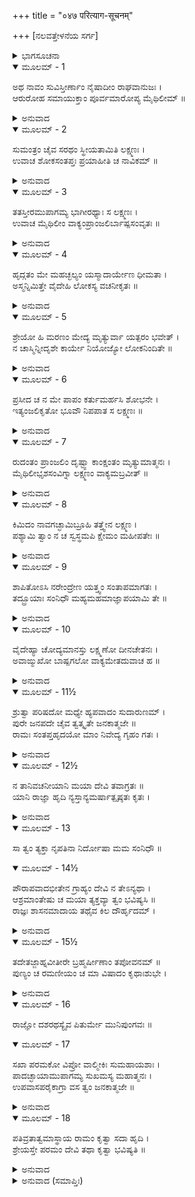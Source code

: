 +++
title = "०४७ परित्याग-सूचनम्"

+++
[ನಲವತ್ತೇಳನೆಯ ಸರ್ಗ]



<details><summary>ಭಾಗಸೂಚನಾ</summary>

ಲಕ್ಷ್ಮಣನು ಸೀತಾದೇವಿಯನ್ನು ಗಂಗಾನದಿಯನ್ನು ದಾಟಿಸಿ, ಶ್ರೀರಾಮನ ಆಜ್ಞೆಯನ್ನು ಮೈಥಿಲಿಗೆ ತಿಳಿಸಿದುದು
</details>

<details open><summary>ಮೂಲಮ್ - 1</summary>

ಅಥ ನಾವಂ ಸುವಿಸ್ತೀರ್ಣಾಂ ನೈಷಾದೀಂ ರಾಘವಾನುಜಃ ।  
ಆರುರೋಹ ಸಮಾಯುಕ್ತಾಂ ಪೂರ್ವಮಾರೋಪ್ಯ ಮೈಥಿಲೀಮ್ ॥
</details>

<details><summary>ಅನುವಾದ</summary>

ಬೆಸ್ತರ ಆ ದೋಣಿಯು ವಿಸ್ತೃತ ಮತ್ತು ಸುಸಜ್ಜಿತವಾಗಿತ್ತು. ಲಕ್ಷ್ಮಣನು ಮೊದಲು ಸೀತೆಯನ್ನು ಅದರಲ್ಲಿ ಹತ್ತಿಸಿ, ಮತ್ತೆ ತಾನೂ ಹತ್ತಿದನು.॥1॥
</details>

<details open><summary>ಮೂಲಮ್ - 2</summary>

ಸುಮಂತ್ರಂ ಚೈವ ಸರಥಂ ಸ್ಥೀಯತಾಮಿತಿ ಲಕ್ಷ್ಮಣಃ ।  
ಉವಾಚ ಶೋಕಸಂತಪ್ತಃ ಪ್ರಯಾಹೀತಿ ಚ ನಾವಿಕಮ್ ॥
</details>

<details><summary>ಅನುವಾದ</summary>

ಅವನು ರಥಸಹಿತ ಸುಮಂತ್ರನಿಗೆ ಅಲ್ಲೇ ನಿಲ್ಲುವಂತೆ ಹೇಳಿ, ಶೋಕ ಸಂತಪ್ತ ನಾಗಿ ಅಂಬಿಗನಲ್ಲಿ ನಡಿ ಎಂದು ಹೇಳಿದನು.॥2॥
</details>

<details open><summary>ಮೂಲಮ್ - 3</summary>

ತತಸ್ತೀರಮುಪಾಗಮ್ಯ ಭಾಗೀರಥ್ಯಾಃ ಸ ಲಕ್ಷ್ಮಣಃ ।  
ಉವಾಚ ಮೈಥಿಲೀಂ ವಾಕ್ಯಂಪ್ರಾಂಜಲಿರ್ಬಾಷ್ಪಸಂವೃತಃ ॥
</details>

<details><summary>ಅನುವಾದ</summary>

ಬಳಿಕ ಭಾಗೀರಥಿಯ ಆಚೆಯ ದಡಕ್ಕೆ ಹೋದಾಗ ಲಕ್ಷ್ಮಣನ ಕಣ್ಣುಗಳಲ್ಲಿ ಕಂಬನಿ ತುಂಬಿಬಂತು. ಅವನು ಮಿಥಿಲೇಶಕುಮಾರಿ ಸೀತೆಗೆ ಕೈಮುಗಿದುಕೊಂಡು ಹೇಳಿದನು.॥3॥
</details>

<details open><summary>ಮೂಲಮ್ - 4</summary>

ಹೃದ್ಗತಂ ಮೇ ಮಹಚ್ಛಲ್ಯಂ ಯಸ್ಮಾದಾರ್ಯೇಣ ಧೀಮತಾ ।  
ಅಸ್ಮನ್ನಿಮಿತ್ತೇ ವೈದೇಹಿ ಲೋಕಸ್ಯ ವಚನೀಕೃತಃ ॥
</details>

<details><summary>ಅನುವಾದ</summary>

ವಿದೇಹನಂದಿನಿ! ಇಂದು ರಘುನಾಥನು ಧೀಮಂತನಾಗಿದ್ದರೂ ಲೋಕದಲ್ಲಿ ನನ್ನ ಬಹಳ ನಿಂದೆಯಾಗುವ ಕಾರ್ಯವನ್ನು ನನಗೆ ಒಪ್ಪಿಸಿರುವನಲ್ಲ ಎಂಬ ಶೂಲವು ನನ್ನ ಮನಸ್ಸಿಗೆ ಬಹಳ ನಾಟುತ್ತಿದೆ.॥4॥
</details>

<details open><summary>ಮೂಲಮ್ - 5</summary>

ಶ್ರೇಯೋ ಹಿ ಮರಣಂ ಮೇದ್ಯ ಮೃತ್ಯುರ್ವಾ ಯತ್ಪರಂ ಭವೇತ್ ।  
ನ ಚಾಸ್ಮಿನ್ನೀದೃಶೇ ಕಾರ್ಯೇ ನಿಯೋಜ್ಯೋ ಲೋಕನಿಂದಿತೇ ॥
</details>

<details><summary>ಅನುವಾದ</summary>

ನನಗೆ ಈಗ ಮರಣವೇ ಶ್ರೇಯಸ್ಕರವಾದೀತು. ಮೃತ್ಯು ವಿಗಿಂತಲೂ ಹೆಚ್ಚಿನದು ಬೇರೆ ಯಾವುದಾದರೂ ಇದ್ದರೆ ಅದು ನನಗೆ ಶ್ರೇಯಸ್ಕರವೇ. ಆದರೆ ಅಣ್ಣನು ಈ ಲೋಕನಿಂದಿತ ಕಾರ್ಯದಲ್ಲಿ ನನ್ನನ್ನು ನೇಮಿಸಬಾರದಿತ್ತು.॥5॥
</details>

<details open><summary>ಮೂಲಮ್ - 6</summary>

ಪ್ರಸೀದ ಚ ನ ಮೇ ಪಾಪಂ ಕರ್ತುಮರ್ಹಸಿ ಶೋಭನೇ ।  
ಇತ್ಯಂಜಲಿಕೃತೋ ಭೂವೌ ನಿಪಪಾತ ಸ ಲಕ್ಷ್ಮಣಃ ॥
</details>

<details><summary>ಅನುವಾದ</summary>

ದೇವೀ ಪ್ರಸನ್ನಳಾಗು. ನನ್ನಲ್ಲಿ ಯಾವ ದೋಷವನ್ನೂ ಎಣಿಸಬೇಡ. ಎಂದು ಹೇಳಿ ಕೈಮುಗಿದುಕೊಂಡು ಲಕ್ಷ್ಮಣನು ನೆಲಕ್ಕೆ ಕುಸಿದುಬಿದ್ದನು.॥6॥
</details>

<details open><summary>ಮೂಲಮ್ - 7</summary>

ರುದಂತಂ ಪ್ರಾಂಜಲಿಂ ದೃಷ್ಟ್ವಾ ಕಾಂಕ್ಷಂತಂ ಮೃತ್ಯುಮಾತ್ಮನಃ ।  
ಮೈಥಿಲೀಭೃಶಸಂವಿಗ್ನಾ ಲಕ್ಷ್ಮಣಂ ವಾಕ್ಯಮಬ್ರವೀತ್ ॥
</details>

<details><summary>ಅನುವಾದ</summary>

ಲಕ್ಷ್ಮಣನು ಕೈಮುಗಿದುಕೊಂಡು ಅಳುತ್ತಿರುವನು ಮತ್ತು ತನ್ನ ಮೃತ್ಯುವನ್ನು ಬಯಸುತ್ತಿರುವನು. ಇದನ್ನು ನೋಡಿ ಮಿಥಿಲೇಶಕುಮಾರಿ ಸೀತೆಯು ಅತ್ಯಂತ ಉದ್ವಿಗ್ನಳಾಗಿ ಲಕ್ಷ್ಮಣನಲ್ಲಿ ಕೇಳಿದಳ.॥7॥
</details>

<details open><summary>ಮೂಲಮ್ - 8</summary>

ಕಿಮಿದಂ ನಾವಗಚ್ಛಾಮಿಬ್ರೂಹಿ ತತ್ತ್ವೇನ ಲಕ್ಷ್ಮಣ ।  
ಪಶ್ಯಾಮಿ ತ್ವಾಂ ನ ಚ ಸ್ವಸ್ಥಮಪಿ ಕ್ಷೇಮಂ ಮಹೀಪತೇಃ ॥
</details>

<details><summary>ಅನುವಾದ</summary>

ಲಕ್ಷ್ಮಣ! ನೀನು ಹೇಳುವುದು ಒಂದೂ ನನಗೆ ಅರ್ಥವಾಗುತ್ತಿಲ್ಲ. ಯಥಾವತ್ತಾಗಿ ತಿಳಿಸಿ. ಮಹಾರಾಜರು ಕ್ಷೇಮದಿಂದ ಇರುವರಲ್ಲ? ನಿನ್ನ ಮನಸ್ಸು ಸ್ವಸ್ಥವಾಗಿಲ್ಲ ಎಂದು ನಾನು ನೋಡುತ್ತಿದ್ದೇನ.॥8॥
</details>

<details open><summary>ಮೂಲಮ್ - 9</summary>

ಶಾಪಿತೋಽಸಿ ನರೇಂದ್ರೇಣ ಯತ್ತ್ವಂ ಸಂತಾಪಮಾಗತಃ ।  
ತದ್ಬ್ರೂಯಾಃ ಸಂನಿಧೌ ಮಹ್ಯಮಹಮಾಜ್ಞಾಪಯಾಮಿ ತೇ ॥
</details>

<details><summary>ಅನುವಾದ</summary>

ನಾನು ಮಹಾರಾಜರ ಆಣೆಯಿಟ್ಟು ಕೇಳುತ್ತಿದ್ದೇನೆ - ನಿನಗೆ ಇಷ್ಟು ಸಂತಾಪವಾಗುವ ಆ ಮಾತನ್ನು ನನ್ನ ಬಳಿ ನಿಜವಾಗಿ ತಿಳಿಸು. ಇದಕ್ಕಾಗಿ ನಾನು ನಿನಗೆ ಆಜ್ಞಾಪಿಸುತ್ತಿದ್ದೇನೆ.॥9॥
</details>

<details open><summary>ಮೂಲಮ್ - 10</summary>

ವೈದೇಹ್ಯಾ ಚೋದ್ಯಮಾನಸ್ತು ಲಕ್ಷ್ಮಣೋ ದೀನಚೇತನಃ ।  
ಅವಾಙ್ಮುಖೋ ಬಾಷ್ಪಗಲೋ ವಾಕ್ಯಮೇತದುವಾಚ ಹ ॥
</details>

<details><summary>ಅನುವಾದ</summary>

ವಿದೇಹ ನಂದಿನಿಯು ಹೀಗೆ ಪ್ರೇರೇಪಿಸಿದಾಗ ಲಕ್ಷ್ಮಣನು ದುಃಖಿತನಾಗಿ ತಲೆತಗ್ಗಿಸಿಕೊಂಡು, ಅಶ್ರುಗದ್ಗದನಾಗಿ ಈ ಪ್ರಕಾರ ಹೇಳಿದನು.॥10॥
</details>

<details open><summary>ಮೂಲಮ್ - 11½</summary>

ಶ್ರುತ್ವಾ ಪರಿಷದೋ ಮಧ್ಯೇ ಹ್ಯಪವಾದಂ ಸುದಾರುಣಮ್ ।  
ಪುರೇ ಜನಪದೇ ಚೈವ ತ್ವತ್ಕೃತೇ ಜನಕಾತ್ಮಜೇ ॥  
ರಾಮಃ ಸಂತಪ್ತಹೃದಯೋ ಮಾಂ ನಿವೇದ್ಯ ಗೃಹಂ ಗತಃ ।
</details>

<details><summary>ಅನುವಾದ</summary>

ಜನಕನಂದಿನಿ! ನಗರ ಮತ್ತು ದೇಶದಲ್ಲಿ ನಿನ್ನ ವಿಷಯದಲ್ಲಿ ಹರಡಿರುವ ಅತ್ಯಂತ ಭಯಂಕರ ಅಪವಾದವನ್ನು ರಾಜಸಭೆಯಲ್ಲಿ ಕೇಳಿ ಶ್ರೀರಾಮನ ಹೃದಯ ಸಂತಪ್ತವಾಗಿ, ನನ್ನಲ್ಲಿ ಎಲ್ಲವನ್ನು ತಿಳಿಸಿ ಭವನದೊಳಗೆ ನಡೆದನು.॥11½॥
</details>

<details open><summary>ಮೂಲಮ್ - 12½</summary>

ನ ತಾನಿವಚನೀಯಾನಿ ಮಯಾ ದೇವಿ ತವಾಗ್ರತಃ ॥  
ಯಾನಿ ರಾಜ್ಞಾ ಹೃದಿ ನ್ಯಸ್ತಾನ್ಯಮರ್ಷಾತ್ಪೃಷ್ಠತಃ ಕೃತಃ ।
</details>

<details><summary>ಅನುವಾದ</summary>

ದೇವಿ! ರಾಜಾರಾಮನು ಯಾವ ಅಪವಾದ ವಚನಗಳ ದುಃಖವನ್ನು ಸಹಿಸದೆ ತನ್ನ ಹೃದಯದಲ್ಲಿ ಇರಿಸಿಕೊಂಡಿರುವನೋ ಅದನ್ನು ನಾನು ನಿಮ್ಮ ಮುಂದೆ ತಿಳಿಸಲಾರೆ. ಅದಕ್ಕಾಗಿ ನಾನು ಅದರ ಚರ್ಚೆ ಬಿಟ್ಟುಬಿಟ್ಟಿರುವೆನು.॥12½॥
</details>

<details open><summary>ಮೂಲಮ್ - 13</summary>

ಸಾ ತ್ವಂ ತ್ಯಕ್ತಾ ನೃಪತಿನಾ ನಿರ್ದೋಷಾ ಮಮ ಸಂನಿಧೌ ॥
</details>

<details open><summary>ಮೂಲಮ್ - 14½</summary>

ಪೌರಾಪವಾದಭೀತೇನ ಗ್ರಾಹ್ಯಂ ದೇವಿ ನ ತೇಽನ್ಯಥಾ ।  
ಆಶ್ರಮಾಂತೇಷು ಚ ಮಯಾ ತ್ಯಕ್ತವ್ಯಾ ತ್ವಂ ಭವಿಷ್ಯಸಿ ॥  
ರಾಜ್ಞಃ ಶಾಸನಮಾದಾಯ ತಥೈವ ಕಿಲ ದೌರ್ಹೃದಮ್ ।
</details>

<details><summary>ಅನುವಾದ</summary>

ನೀವು ನನ್ನ ಮುಂದೆ ನಿರ್ದೋಷಳೆಂದು ಸಿದ್ಧವಾಗಿತ್ತು. ಆದರೂ ಮಹಾರಾಜರು ಲೋಕಾಪವಾದಕ್ಕೆ ಹೆದರಿ ನಿಮ್ಮನ್ನು ತ್ಯಜಿಸಿರುವರು. ದೇವಿ! ನೀವು ಅನ್ಯಥಾ ಏನನ್ನು ಭಾವಿಸಬೇಡಿ. ಈಗ ಮಹಾರಾಜರ ಆಜ್ಞೆಯನ್ನು ಮನ್ನಿಸಿ, ನಿಮ್ಮ ಇಚ್ಛೆಯೂ ಹೀಗೆ ಎಂದು ತಿಳಿದು ನಾನು ಆಶ್ರಮಗಳ ಬಳಿಗೆ ಕರೆದುಕೊಂಡು ಹೋಗಿ ನಿಮ್ಮನ್ನು ಅಲ್ಲೇ ಬಿಟ್ಟುಬಿಡುವೆನು.॥13-14½॥
</details>

<details open><summary>ಮೂಲಮ್ - 15½</summary>

ತದೇತಜ್ಜಾಹ್ನವೀತೀರೇ ಬ್ರಹ್ಮರ್ಷೀಣಾಂ ತಪೋವನಮ್ ॥  
ಪುಣ್ಯಂ ಚ ರಮಣೀಯಂ ಚ ಮಾ ವಿಷಾದಂ ಕೃಥಾಃಶುಭೇ ।
</details>

<details><summary>ಅನುವಾದ</summary>

ಶುಭಾಂಗಿಯೇ! ಇದೋ ಗಂಗೆಯ ತೀರದಲ್ಲಿರುವ ಬ್ರಹ್ಮರ್ಷಿಗಳ ಪವಿತ್ರ ಹಾಗೂ ರಮಣೀಯ ತಪೋವನವಾಗಿದೆ. ನೀವು ವಿಷಾದಪಡ ಬೇಡಿರಿ.॥15½॥
</details>

<details open><summary>ಮೂಲಮ್ - 16</summary>

ರಾಜ್ಞೋ ದಶರಥಸ್ಯೈವ ಪಿತುರ್ಮೇ ಮುನಿಪುಂಗವಃ ॥
</details>

<details open><summary>ಮೂಲಮ್ - 17</summary>

ಸಖಾ ಪರಮಕೋ ವಿಪ್ರೋ ವಾಲ್ಮೀಕಿಃ ಸುಮಹಾಯಶಾಃ ।  
ಪಾದಚ್ಛಾಯಾಮುಪಾಗಮ್ಯ ಸುಖಮಸ್ಯ ಮಹಾತ್ಮನಃ ।  
ಉಪವಾಸಪರೈಕಾಗ್ರಾ ವಸ ತ್ವಂ ಜನಕಾತ್ಮಜೇ ॥
</details>

<details><summary>ಅನುವಾದ</summary>

ಇಲ್ಲಿ ನಮ್ಮ ತಂದೆ ದಶರಥರಾಜರ ಘನಿಷ್ಠ ಮಿತ್ರರಾದ ಮಹಾಯಶಸ್ವೀ ಬ್ರಹ್ಮರ್ಷಿ ವಾಲ್ಮೀಕಿಗಳು ಇರುತ್ತಾರೆ. ನೀವು ಆ ಮಹಾತ್ಮರ ಚರಣಛಾಯೆಯನ್ನು ಆಶ್ರಯಿಸಿ ಇಲ್ಲಿ ಸುಖವಾಗಿ ಇರಿ. ಜನಕಾತ್ಮಜೆ! ನೀವು ಇಲ್ಲಿ ಉಪವಾಸ ಪರಾಯಣ ಹಾಗೂ ಏಕಾಗ್ರಚಿತ್ತರಾಗಿ ವಾಸಿಸಿರಿ.॥16-17॥
</details>

<details open><summary>ಮೂಲಮ್ - 18</summary>

ಪತಿವ್ರತಾತ್ವಮಾಸ್ಥಾಯ ರಾಮಂ ಕೃತ್ವಾ ಸದಾ ಹೃದಿ ।  
ಶ್ರೇಯಸ್ತೇ ಪರಮಂ ದೇವಿ ತಥಾ ಕೃತ್ವಾ ಭವಿಷ್ಯತಿ ॥
</details>

<details><summary>ಅನುವಾದ</summary>

ದೇವಿ! ನೀವು ಸದಾ ಶ್ರೀರಘುನಾಥನನ್ನು ಹೃದಯದಲ್ಲಿ ಇಟ್ಟುಕೊಂಡು ಪಾತಿವ್ರತ್ಯವನ್ನು ಅವಲಂಬಿಸಿರಿ. ಇದರಿಂದ ನಿಮ್ಮ ಪರಮ ಶ್ರೇಯಸ್ಸಾಗಬಹುದು.॥18॥
</details>

<details><summary>ಅನುವಾದ (ಸಮಾಪ್ತಿಃ)</summary>

ಶ್ರೀವಾಲ್ಮೀಕಿ ವಿರಚಿತ ಆರ್ಷರಾಮಾಯಣ ಆದಿಕಾವ್ಯದ ಉತ್ತರ ಕಾಂಡದಲ್ಲಿ ನಲವತ್ತೇಳನೆಯ ಸರ್ಗ ಪೂರ್ಣವಾಯಿತು. ॥47॥
</details>
